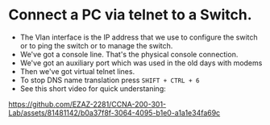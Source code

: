 # Connect a PC via telnet to a Switch.

- The Vlan interface is the IP address that we use to configure the switch or to ping the switch or to manage the switch.
- We've got a console line. That's the physical console connection.
- We've got an auxiliary port which was used in the old days with modems 
- Then we've got virtual telnet lines.
- To stop DNS name translation press `SHIFT + CTRL + 6`
- See this short video for quick understaning:  

https://github.com/EZAZ-2281/CCNA-200-301-Lab/assets/81481142/b0a37f8f-3064-4095-b1e0-a1a1e34fa69c
